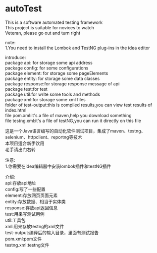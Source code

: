 # autoTest
This is a software automated testing framework  
This project is suitable for novices to watch  
Veteran, please go out and turn right  

note:  
1.You need to install the Lombok and TestNG plug-ins in the idea editor  

introduce:  
package api: for storage some api address  
package config: for some configurations  
package element: for storage some pageElements  
package entity: for storage some data classes  
package response:for storage response message of api  
package test:for test  
package util:for write some tools and methods  
package xml:for storage some xml files  
folder of test-output:this is compiled results,you can view test results of index.html  
file pom.xml:it's a file of maven,help you download something  
file testng.xml:it's a file of testNG,you can run it directly on this file  


这是一个Java语言编写的自动化软件测试项目，集成了maven、testng、selenium、httpclient、reportng等技术         
本项目适合新手饮用  
老手请出门右转  

注意:  
1.你需要在idea编辑器中安装lombok插件和testNG插件  

介绍:  
api:存放api地址  
config:写了一些配置  
element:存放网页页面元素  
entity:存放数据、相当于实体类  
response:存放api返回信息  
test:用来写测试用例  
util:工具包  
xml:用来存放testng的xml文件  
test-output:编译后的输入目录，里面有测试报告  
pom.xml:pom文件  
testng.xml:testng文件                        

                 



